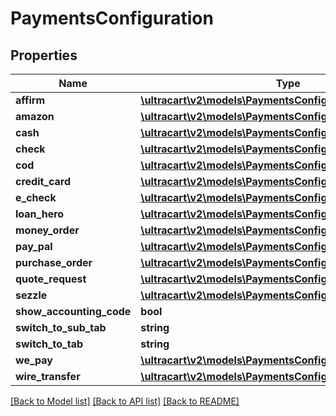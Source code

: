 # PaymentsConfiguration

## Properties
Name | Type | Description | Notes
------------ | ------------- | ------------- | -------------
**affirm** | [**\ultracart\v2\models\PaymentsConfigurationAffirm**](PaymentsConfigurationAffirm.md) |  | [optional] 
**amazon** | [**\ultracart\v2\models\PaymentsConfigurationAmazon**](PaymentsConfigurationAmazon.md) |  | [optional] 
**cash** | [**\ultracart\v2\models\PaymentsConfigurationCash**](PaymentsConfigurationCash.md) |  | [optional] 
**check** | [**\ultracart\v2\models\PaymentsConfigurationCheck**](PaymentsConfigurationCheck.md) |  | [optional] 
**cod** | [**\ultracart\v2\models\PaymentsConfigurationCOD**](PaymentsConfigurationCOD.md) |  | [optional] 
**credit_card** | [**\ultracart\v2\models\PaymentsConfigurationCreditCard**](PaymentsConfigurationCreditCard.md) |  | [optional] 
**e_check** | [**\ultracart\v2\models\PaymentsConfigurationEcheck**](PaymentsConfigurationEcheck.md) |  | [optional] 
**loan_hero** | [**\ultracart\v2\models\PaymentsConfigurationLoanHero**](PaymentsConfigurationLoanHero.md) |  | [optional] 
**money_order** | [**\ultracart\v2\models\PaymentsConfigurationMoneyOrder**](PaymentsConfigurationMoneyOrder.md) |  | [optional] 
**pay_pal** | [**\ultracart\v2\models\PaymentsConfigurationPayPal**](PaymentsConfigurationPayPal.md) |  | [optional] 
**purchase_order** | [**\ultracart\v2\models\PaymentsConfigurationPurchaseOrder**](PaymentsConfigurationPurchaseOrder.md) |  | [optional] 
**quote_request** | [**\ultracart\v2\models\PaymentsConfigurationQuoteRequest**](PaymentsConfigurationQuoteRequest.md) |  | [optional] 
**sezzle** | [**\ultracart\v2\models\PaymentsConfigurationSezzle**](PaymentsConfigurationSezzle.md) |  | [optional] 
**show_accounting_code** | **bool** |  | [optional] 
**switch_to_sub_tab** | **string** |  | [optional] 
**switch_to_tab** | **string** |  | [optional] 
**we_pay** | [**\ultracart\v2\models\PaymentsConfigurationWePay**](PaymentsConfigurationWePay.md) |  | [optional] 
**wire_transfer** | [**\ultracart\v2\models\PaymentsConfigurationWireTransfer**](PaymentsConfigurationWireTransfer.md) |  | [optional] 

[[Back to Model list]](../README.md#documentation-for-models) [[Back to API list]](../README.md#documentation-for-api-endpoints) [[Back to README]](../README.md)


